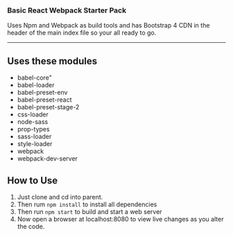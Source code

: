 ### Basic React Webpack Starter Pack

Uses Npm and Webpack as build tools and has Bootstrap 4 CDN in the header of the
main index file so your all ready to go.
***
## Uses these modules

- babel-core"
- babel-loader
- babel-preset-env
- babel-preset-react
- babel-preset-stage-2
- css-loader
- node-sass
- prop-types
- sass-loader
- style-loader
- webpack
- webpack-dev-server

## How to Use

1. Just clone and cd into parent.
2. Then rum `npm install` to install all dependencies
3. Then run `npm start` to build and start a web server
4. Now open a browser at localhost:8080 to view live changes as you alter the
code.  
